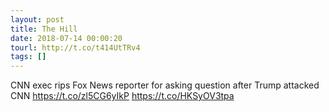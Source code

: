```yaml
---
layout: post
title: The Hill
date: 2018-07-14 00:00:20
tourl: http://t.co/t414UtTRv4
tags: []
---
```

CNN exec rips Fox News reporter for asking question after Trump attacked CNN https://t.co/zl5CG6yIkP https://t.co/HKSyOV3tpa